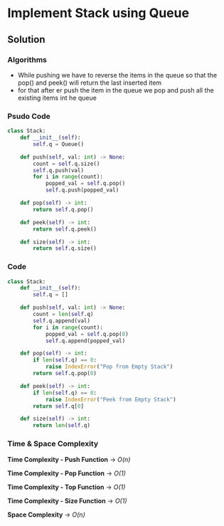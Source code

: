 # Implement Stack using Queue

## Solution

### Algorithms

- While pushing we have to reverse the items in the queue so that the pop() and peek() will return the last inserted item
- for that after er push the item in the queue we pop and push all the existing items int he queue

### Psudo Code

```py
class Stack:
    def __init__(self):
        self.q = Queue()

    def push(self, val: int) -> None:
        count = self.q.size()
        self.q.push(val)
        for i in range(count):
            popped_val = self.q.pop()
            self.q.push(popped_val)

    def pop(self) -> int:
        return self.q.pop()

    def peek(self) -> int:
        return self.q.peek()

    def size(self) -> int:
        return self.q.size()
```

### Code

```py
class Stack:
    def __init__(self):
        self.q = []

    def push(self, val: int) -> None:
        count = len(self.q)
        self.q.append(val)
        for i in range(count):
            popped_val = self.q.pop(0)
            self.q.append(popped_val)

    def pop(self) -> int:
        if len(self.q) == 0:
            raise IndexError("Pop from Empty Stack")
        return self.q.pop(0)

    def peek(self) -> int:
        if len(self.q) == 0:
            raise IndexError("Peek from Empty Stack")
        return self.q[0]

    def size(self) -> int:
        return len(self.q)
```

### Time & Space Complexity

**Time Complexity - Push Function** -> _O(n)_

**Time Complexity - Pop Function** -> _O(1)_

**Time Complexity - Top Function** -> _O(1)_

**Time Complexity - Size Function** -> _O(1)_

**Space Complexity** -> _O(n)_
